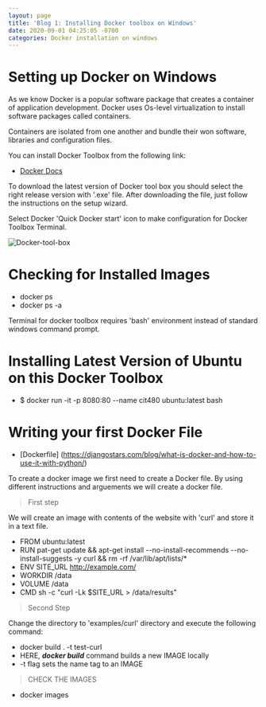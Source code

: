 ```yaml
---
layout: page
title: 'Blog 1: Installing Docker toolbox on Windows'
date: 2020-09-01 04:25:05 -0700
categories: Docker installation on windows
---
```


# Setting up Docker on Windows
As we know Docker is a popular software package that creates a container of application development. Docker uses
Os-level virtualization to install software packages called containers. 

Containers are isolated from one another and bundle their won software, libraries and configuration files.

You can install Docker Toolbox from the following link:
 * [Docker Docs](https://docs.docker.com/toolbox/toolbox_install_windows/)

To download the latest version of Docker tool box you should select the right release version
with '.exe' file. After downloading the file, just follow the instructions on the setup wizard.

Select Docker 'Quick Docker start' icon to make configuration for Docker Toolbox Terminal.

![Docker-tool-box](/assets/dockertoolbox.jpg)

# Checking for Installed Images 
 * docker ps
 * docker ps -a 

Terminal for docker toolbox requires 'bash' environment instead of standard windows command prompt. 

# Installing Latest Version of Ubuntu on this Docker Toolbox
 * $ docker run -it -p 8080:80 --name cit480 ubuntu:latest bash

# Writing your first Docker File
* [Dockerfile] (https://djangostars.com/blog/what-is-docker-and-how-to-use-it-with-python/)

To create a docker image we first need to create a Docker file. By using different instructions
and arguements we will create a docker file. 

>First step

We will create an image with contents of the website with 'curl' and store it in a text file. 
 * FROM ubuntu:latest
 * RUN pat-get update && apt-get install --no-install-recommends --no-install-suggests -y curl
   && rm -rf /var/lib/apt/lists/*
 * ENV SITE_URL http://example.com/
 * WORKDIR /data
 * VOLUME /data
 * CMD sh -c "curl -Lk $SITE_URL > /data/results"

> Second Step

Change the directory to 'examples/curl' directory and execute the following command:
 * docker build . -t test-curl
 * HERE, ***docker build*** command builds a new IMAGE locally
 * -t flag sets the name tag to an IMAGE

> CHECK THE IMAGES
 * docker images   

